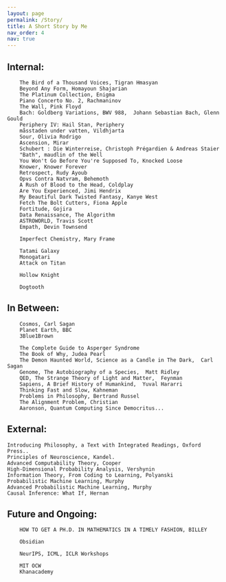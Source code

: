 ```yaml
---
layout: page
permalink: /Story/
title: A Short Story by Me
nav_order: 4
nav: true
---
```


## Internal:


		The Bird of a Thousand Voices, Tigran Hmasyan
		Beyond Any Form, Homayoun Shajarian
		The Platinum Collection, Enigma
		Piano Concerto No. 2, Rachmaninov
		The Wall, Pink Floyd
		Bach: Goldberg Variations, BWV 988,  Johann Sebastian Bach, Glenn Gould
		Periphery IV: Hail Stan, Periphery
		måsstaden under vatten, Vildhjarta
		Sour, Olivia Rodrigo
		Ascension, Mirar
		Schubert : Die Winterreise, Christoph Prégardien & Andreas Staier
		"Bath", maudlin of the Well
		You Won't Go Before You're Supposed To, Knocked Loose
		Knower, Knower Forever
		Retrospect, Rudy Ayoub
		Opvs Contra Natvram, Behemoth
		A Rush of Blood to the Head, Coldplay
		Are You Experienced, Jimi Hendrix
		My Beautiful Dark Twisted Fantasy, Kanye West
		Fetch The Bolt Cutters, Fiona Apple
		Fortitude, Gojira
		Data Renaissance, The Algorithm
		ASTROWORLD, Travis Scott
		Empath, Devin Townsend

		Imperfect Chemistry, Mary Frame
	
		Tatami Galaxy
		Monogatari
		Attack on Titan

		Hollow Knight

		Dogtooth

## In Between:
	
		Cosmos, Carl Sagan
		Planet Earth, BBC
		3Blue1Brown		

		The Complete Guide to Asperger Syndrome
		The Book of Why, Judea Pearl
		The Demon Haunted World, Science as a Candle in The Dark,  Carl Sagan
		Genome, The Autobiography of a Species,  Matt Ridley
		QED, The Strange Theory of Light and Matter,  Feynman
		Sapiens, A Brief History of Humankind,  Yuval Hararri
		Thinking Fast and Slow, Kahneman
		Problems in Philosophy, Bertrand Russel
		The Alignment Problem, Christian
		Aaronson, Quantum Computing Since Democritus...

## External:
	
	Introducing Philosophy, a Text with Integrated Readings, Oxford Press..
	Principles of Neuroscience, Kandel.
	Advanced Computability Theory, Cooper
	High-Dimensional Probability Analysis, Vershynin
	Information Theory, From Coding to Learning, Polyanski
	Probabilistic Machine Learning, Murphy
	Advanced Probabilistic Machine Learning, Murphy
	Causal Inference: What If, Hernan


## Future and Ongoing:
	
		HOW TO GET A PH.D. IN MATHEMATICS IN A TIMELY FASHION, BILLEY

		Obsidian

		NeurIPS, ICML, ICLR Workshops
	
		MIT OCW
		Khanacademy
